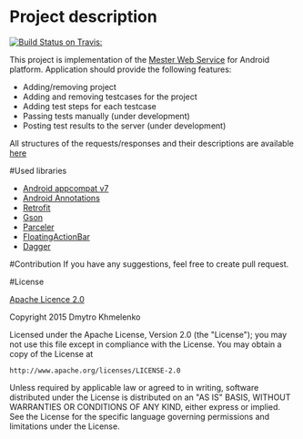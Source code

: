 # Project description
[![Build Status on Travis:](https://travis-ci.org/brave-warrior/MesterClientAndroid.svg?branch=master)](https://travis-ci.org/brave-warrior/MesterClientAndroid)

This project is implementation of the [Mester Web Service](https://github.com/art-divin/mester-rest-api) for Android platform.
Application should provide the following features:
- Adding/removing project
- Adding and removing testcases for the project
- Adding test steps for each testcase
- Passing tests manually (under development)
- Posting test results to the server (under development)

All structures of the requests/responses and their descriptions are available [here](https://github.com/art-divin/mester-rest-api/wiki/Domain-JSON)

#Used libraries
- [Android appcompat v7](https://github.com/android/platform_frameworks_support/tree/master/v7/appcompat)
- [Android Annotations](https://github.com/excilys/androidannotations)
- [Retrofit](https://github.com/square/retrofit)
- [Gson](https://code.google.com/p/google-gson/)
- [Parceler](http://parceler.org/)
- [FloatingActionBar](https://github.com/makovkastar/FloatingActionButton)
- [Dagger](https://github.com/square/dagger)

#Contribution
If you have any suggestions, feel free to create pull request.

#License

[Apache Licence 2.0](http://www.apache.org/licenses/LICENSE-2.0)

Copyright 2015 Dmytro Khmelenko

Licensed under the Apache License, Version 2.0 (the "License");
you may not use this file except in compliance with the License.
You may obtain a copy of the License at

    http://www.apache.org/licenses/LICENSE-2.0

Unless required by applicable law or agreed to in writing, software
distributed under the License is distributed on an "AS IS" BASIS,
WITHOUT WARRANTIES OR CONDITIONS OF ANY KIND, either express or implied.
See the License for the specific language governing permissions and
limitations under the License.
